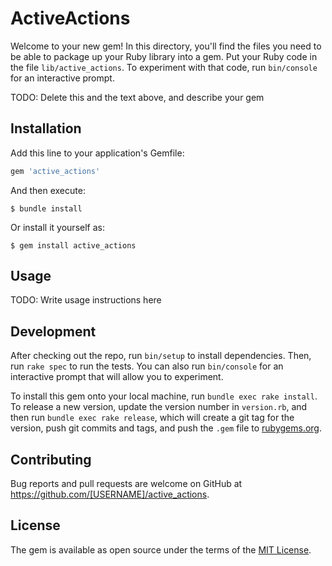 # ActiveActions

Welcome to your new gem! In this directory, you'll find the files you need to be able to package up your Ruby library into a gem. Put your Ruby code in the file `lib/active_actions`. To experiment with that code, run `bin/console` for an interactive prompt.

TODO: Delete this and the text above, and describe your gem

## Installation

Add this line to your application's Gemfile:

```ruby
gem 'active_actions'
```

And then execute:

    $ bundle install

Or install it yourself as:

    $ gem install active_actions

## Usage

TODO: Write usage instructions here

## Development

After checking out the repo, run `bin/setup` to install dependencies. Then, run `rake spec` to run the tests. You can also run `bin/console` for an interactive prompt that will allow you to experiment.

To install this gem onto your local machine, run `bundle exec rake install`. To release a new version, update the version number in `version.rb`, and then run `bundle exec rake release`, which will create a git tag for the version, push git commits and tags, and push the `.gem` file to [rubygems.org](https://rubygems.org).

## Contributing

Bug reports and pull requests are welcome on GitHub at https://github.com/[USERNAME]/active_actions.


## License

The gem is available as open source under the terms of the [MIT License](https://opensource.org/licenses/MIT).
